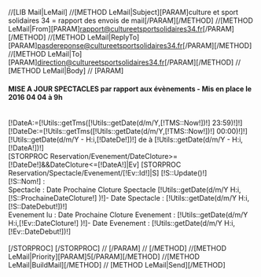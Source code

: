 //[LIB Mail|LeMail]
//[METHOD LeMail|Subject][PARAM]culture et sport solidaires 34 = rapport des envois de mail[/PARAM][/METHOD]
//[METHOD LeMail|From][PARAM]rapport@cultureetsportsolidaires34.fr[/PARAM][/METHOD]
//[METHOD LeMail|ReplyTo][PARAM]pasdereponse@cultureetsportsolidaires34.fr[/PARAM][/METHOD]
//[METHOD LeMail|To][PARAM]direction@cultureetsportsolidaires34.fr[/PARAM][/METHOD]
// [METHOD LeMail|Body]
//	[PARAM]
		<h4>MISE A JOUR SPECTACLES par rapport aux évènements - Mis en place le 2016 04 04 à 9h </h4>
		<br />
		[!DateA:=[!Utils::getTms([!Utils::getDate(d/m/Y,[!TMS::Now!])!] 23:59)!]!]
		[!DateDe:=[!Utils::getTms([!Utils::getDate(d/m/Y,[!TMS::Now!])!] 00:00)!]!]
		[!Utils::getDate(d/m/Y - H:i,[!DateDe!])!] de à [!Utils::getDate(d/m/Y - H:i,[!DateA!])!]<br />
		[STORPROC Reservation/Evenement/DateCloture>=[!DateDe!]&&DateCloture<=[!DateA!]|Ev]
			[STORPROC Reservation/Spectacle/Evenement/[!Ev::Id!]|S]
					[!S::Update()!]
					<br />[!S::Nom!] : 
					<br /> Spectacle :  Date Prochaine Cloture Spectacle [!Utils::getDate(d/m/Y H:i,[!S::ProchaineDateCloture!] )!]- Date Spectacle : [!Utils::getDate(d/m/Y H:i,[!S::DateDebut!])!] 
					<br /> Evenement lu :  Date Prochaine Cloture Evenement : [!Utils::getDate(d/m/Y H:i,[!Ev::DateCloture!] )!]- Date Evenement  : [!Utils::getDate(d/m/Y H:i,[!Ev::DateDebut!])!]
					<br /><br />
			[/STORPROC]
		[/STORPROC]
//	[/PARAM]
// [/METHOD]
//[METHOD LeMail|Priority][PARAM]5[/PARAM][/METHOD]
//[METHOD LeMail|BuildMail][/METHOD]
// [METHOD LeMail|Send][/METHOD]
